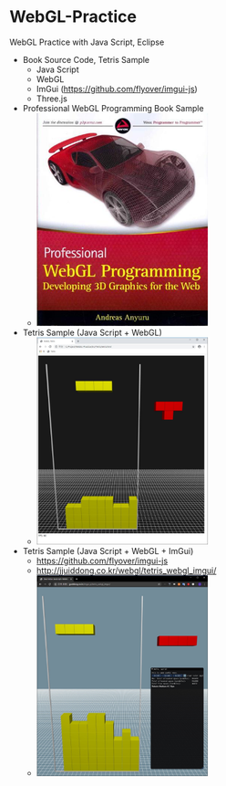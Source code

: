 # WebGL-Practice
WebGL Practice with Java Script, Eclipse
 - Book Source Code, Tetris Sample
    - Java Script
    - WebGL
    - ImGui (https://github.com/flyover/imgui-js)
    - Three.js
- Professional WebGL Programming Book Sample
  - <img src="https://github.com/jjuiddong/WebGL-Practice/blob/master/Doc/webglbook2.jpg" width=300/>
- Tetris Sample (Java Script + WebGL)
  - <img src="https://github.com/jjuiddong/WebGL-Practice/blob/master/Doc/tetris.jpg?raw=true" width=300/>
- Tetris Sample (Java Script + WebGL + ImGui)
  - https://github.com/flyover/imgui-js
  - http://jjuiddong.co.kr/webgl/tetris_webgl_imgui/
  - <img src="https://github.com/jjuiddong/WebGL-Practice/blob/master/Doc/tetris_js_webgl_imgui.jpg?raw=true" width=300/>

